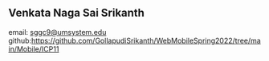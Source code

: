 

## Venkata Naga Sai Srikanth
email: sggc9@umsystem.edu 
github:https://github.com/GollapudiSrikanth/WebMobileSpring2022/tree/main/Mobile/ICP11



